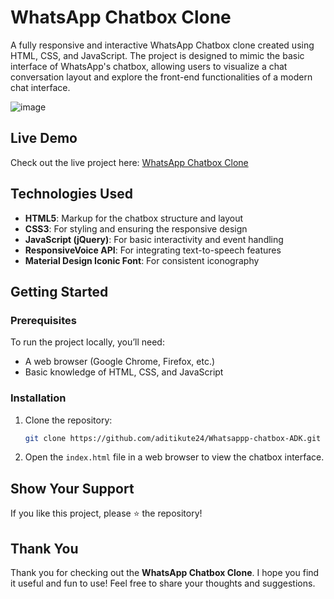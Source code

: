 # WhatsApp Chatbox Clone

A fully responsive and interactive WhatsApp Chatbox clone created using HTML, CSS, and JavaScript. The project is designed to mimic the basic interface of WhatsApp's chatbox, allowing users to visualize a chat conversation layout and explore the front-end functionalities of a modern chat interface.

![image](https://github.com/user-attachments/assets/f17c5c56-9279-4c1e-80ed-bea389cbde80)

## Live Demo
Check out the live project here: [WhatsApp Chatbox Clone](https://aditikute24.github.io/Whatsappp-chatbox-ADK/)

## Technologies Used

- **HTML5**: Markup for the chatbox structure and layout
- **CSS3**: For styling and ensuring the responsive design
- **JavaScript (jQuery)**: For basic interactivity and event handling
- **ResponsiveVoice API**: For integrating text-to-speech features
- **Material Design Iconic Font**: For consistent iconography

## Getting Started

### Prerequisites

To run the project locally, you’ll need:

- A web browser (Google Chrome, Firefox, etc.)
- Basic knowledge of HTML, CSS, and JavaScript

### Installation

1. Clone the repository:

   ```bash
   git clone https://github.com/aditikute24/Whatsappp-chatbox-ADK.git
   ```

2. Open the `index.html` file in a web browser to view the chatbox interface.

## Show Your Support

If you like this project, please ⭐ the repository!

## Thank You

Thank you for checking out the **WhatsApp Chatbox Clone**. I hope you find it useful and fun to use! Feel free to share your thoughts and suggestions.



